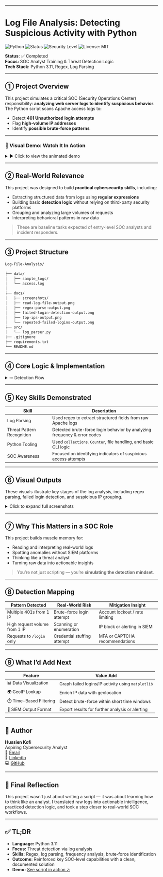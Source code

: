 

---

# Log File Analysis: Detecting Suspicious Activity with Python
![Python](https://img.shields.io/badge/Python-3.11-blue?logo=python&logoColor=white)
![Status](https://img.shields.io/badge/status-Completed-brightgreen)
![Security Level](https://img.shields.io/badge/focus-SOC%20Analyst%20Training-orange)
![License: MIT](https://img.shields.io/badge/license-MIT-blue.svg)

**Status:** ✅ Completed  
**Focus:** SOC Analyst Training & Threat Detection Logic  
**Tech Stack:** Python 3.11, Regex, Log Parsing

---

## ➀ Project Overview

This project simulates a critical SOC (Security Operations Center) responsibility: **analyzing web server logs to identify suspicious behavior**. The Python script scans Apache access logs to:

- Detect **401 Unauthorized login attempts**
- Flag **high-volume IP addresses**
- Identify **possible brute-force patterns**

---

### 🔁 Visual Demo: Watch It In Action

<details>
<summary>▶️ Click to view the animated demo</summary>

<br>

This short demo shows the full script in action — including regex-based parsing, failed login detection, and top IP extraction.

<p align="center">
  <img src="docs/screenshots/log-analysis-demo.gif" alt="Log File Analysis Demo" width="700"/>
</p>

</details>

---

## ➁ Real-World Relevance

This project was designed to build **practical cybersecurity skills**, including:

- Extracting structured data from logs using **regular expressions**
- Building basic **detection logic** without relying on third-party security platforms
- Grouping and analyzing large volumes of requests
- Interpreting behavioral patterns in raw data

> These are baseline tasks expected of entry-level SOC analysts and incident responders.

---

## ➂ Project Structure


 ```
Log-File-Analysis/

├── data/  
│   ├── sample_logs/
│   └── access.log 
│   
├── docs/
|   ├── screenshots/
│   ├── read-log-file-output.png
│   ├── regex-parse-output.png
│   ├── failed-login-detection-output.png
│   ├── top-ips-output.png
│   └── repeated-failed-logins-output.png
├── src/
│   └── log_parser.py
├── .gitignore
├── requirements.txt
└── README.md
```

---

## ➃ Core Logic & Implementation

<details>
<summary>⇨ Detection Flow</summary>

1. **Read** each log entry from Apache access logs  
2. **Parse** lines using regex to extract IPs, timestamps, status codes  
3. **Detect** failed login attempts (HTTP 401 responses)  
4. **Count** total requests per IP address  
5. **Identify** top IPs by request volume  
6. **Group** failed logins by IP  
7. **Flag** IPs with multiple failures (e.g., 2+ 401s)  
8. **Output** summaries in terminal for quick analysis

</details>

---

## ➄ Key Skills Demonstrated

| Skill                        | Description |
|-----------------------------|-------------|
| Log Parsing                 | Used regex to extract structured fields from raw Apache logs |
| Threat Pattern Recognition | Detected brute-force login behavior by analyzing frequency & error codes |
| Python Tooling              | Used `collections.Counter`, file handling, and basic CLI logic |
| SOC Awareness               | Focused on identifying indicators of suspicious access attempts |

---
## ➅ Visual Outputs

These visuals illustrate key stages of the log analysis, including regex parsing, failed login detection, and suspicious IP grouping.

<details>
<summary>Click to expand full screenshots</summary>

<br>

| Screenshot                          | Description                                                      |
|------------------------------------------|------------------------------------------------------------------|
| ![](docs/screenshots/read-log-file-output.png)               | Reading each log entry line-by-line with line numbers            |
| ![](docs/screenshots/regex-parse-output.png)                 | Extracting structured fields using regex (IP, URL, status, etc.) |
| ![](docs/screenshots/failed-login-detection-output.png)      | Detecting 401 unauthorized attempts and displaying full context  |
| ![](docs/screenshots/top-ips-output.png)                     | Listing the top IPs based on request volume                      |
| ![](docs/screenshots/repeated-failed-logins-output.png)      | Highlighting IPs with 2+ failed login attempts                   |

</details>

---

## ➆ Why This Matters in a SOC Role

This project builds muscle memory for:

- Reading and interpreting real-world logs
- Spotting anomalies without SIEM platforms
- Thinking like a threat analyst
- Turning raw data into actionable insights

> You’re not just scripting — you’re **simulating the detection mindset**.

---
## ➇ Detection Mapping

| Pattern Detected         | Real-World Risk                | Mitigation Insight             |
|--------------------------|--------------------------------|-------------------------------|
| Multiple 401s from 1 IP  | Brute-force login attempt      | Account lockout / rate limiting |
| High request volume from 1 IP | Scanning or enumeration | IP block or alerting in SIEM |
| Requests to `/login` only | Credential stuffing attempt   | MFA or CAPTCHA recommendations |

---

## ➈ What I’d Add Next

| Feature                    | Value Add                        |
|---------------------------|----------------------------------|
| 📊 Data Visualization     | Graph failed logins/IP activity using `matplotlib` |
| 🌍 GeoIP Lookup           | Enrich IP data with geolocation |
| ⏱️ Time-Based Filtering  | Detect brute-force within short time windows |
| 📁 SIEM Output Format     | Export results for further analysis or alerting |

---

## 👤 Author

**Hussien Kofi**  
Aspiring Cybersecurity Analyst  
📧 [Email](mailto:Hussienkofi@gmail.com)  
🔗 [LinkedIn](https://www.linkedin.com/in/hussien-kofi-99a012330/)  
💻 [GitHub](https://github.com/Hussien-K11)

---

## 🧭 Final Reflection

This project wasn’t just about writing a script — it was about learning how to think like an analyst. I translated raw logs into actionable intelligence, practiced detection logic, and took a step closer to real-world SOC workflows.

---

## ✅ TL;DR

- **Language:** Python 3.11  
- **Focus:** Threat detection via log analysis  
- **Skills:** Regex, log parsing, frequency analysis, brute-force identification  
- **Outcome:** Reinforced key SOC-level capabilities with a clean, documented solution
- **Demo:** [See script in action ↗](#🔁-visual-demo-watch-it-in-action)



